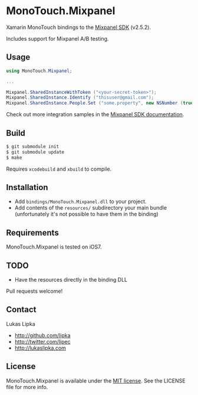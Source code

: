 # MonoTouch.Mixpanel

Xamarin MonoTouch bindings to the [Mixpanel SDK](https://mixpanel.com/help/reference/ios) (v2.5.2).

Includes support for Mixpanel A/B testing.

## Usage

``` c#
using MonoTouch.Mixpanel;

...

Mixpanel.SharedInstanceWithToken ("<your-secret-token>");
Mixpanel.SharedInstance.Identify ("thisuser@gmail.com");
Mixpanel.SharedInstance.People.Set ("some.property", new NSNumber (true));
```

Check out more integration samples in the [Mixpanel SDK documentation](https://mixpanel.com/help/reference/ios).

## Build

``` sh
$ git submodule init
$ git submodule update
$ make
```

Requires `xcodebuild` and `xbuild` to compile.

## Installation

- Add `bindings/MonoTouch.Mixpanel.dll` to your project.
- Add contents of the `resources/` subdirectory your main bundle (unfortunately it's not possible to have them in the binding)

## Requirements

MonoTouch.Mixpanel is tested on iOS7.

## TODO

* Have the resources directly in the binding DLL

Pull requests welcome!

## Contact

Lukas Lipka

- http://github.com/lipka
- http://twitter.com/lipec
- http://lukaslipka.com

## License

MonoTouch.Mixpanel is available under the [MIT license](LICENSE). See the LICENSE file for more info.
